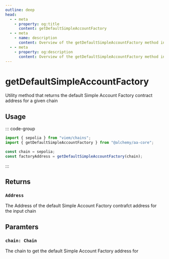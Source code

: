 ```yaml
---
outline: deep
head:
  - - meta
    - property: og:title
      content: getDefaultSimpleAccountFactory
  - - meta
    - name: description
      content: Overview of the getDefaultSimpleAccountFactory method in aa-core utils
  - - meta
    - property: og:description
      content: Overview of the getDefaultSimpleAccountFactory method in aa-core utils
---
```


# getDefaultSimpleAccountFactory

Utility method that returns the default Simple Account Factory contract address for a given chain

## Usage

::: code-group

```ts [example.ts]
import { sepolia } from "viem/chains";
import { getDefaultSimpleAccountFactory } from "@alchemy/aa-core";

const chain = sepolia;
const factoryAddress = getDefaultSimpleAccountFactory(chain);
```

:::

## Returns

### `Address`

The Address of the default Simple Account Factory contrafct address for the input chain

## Paramters

### `chain: Chain`

The chain to get the default Simple Account Factory address for
